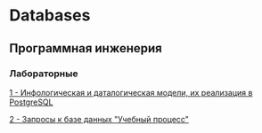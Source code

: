 # Databases
## Программная инженерия

### Лабораторные
[1 - Инфологическая и даталогическая модели, их реализация в PostgreSQL](https://github.com/karillisa/Databases/tree/main/Laboratory%20work%201)

[2 - Запросы к базе данных "Учебный процесс"](https://github.com/karillisa/Databases/tree/main/Laboratory%20work%202)
